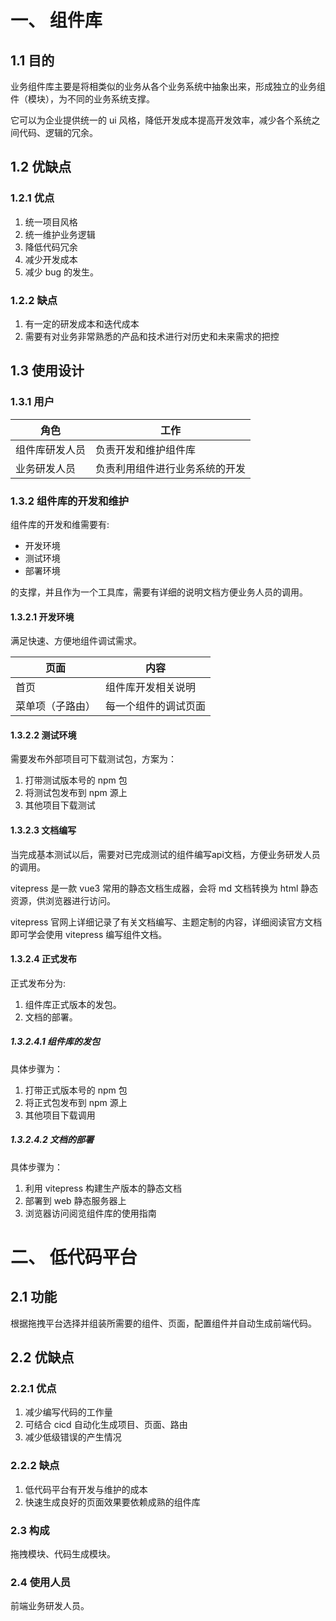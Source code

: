 # 一、 组件库

## 1.1 目的

业务组件库主要是将相类似的业务从各个业务系统中抽象出来，形成独立的业务组件（模块），为不同的业务系统支撑。

它可以为企业提供统一的 ui 风格，降低开发成本提高开发效率，减少各个系统之间代码、逻辑的冗余。

## 1.2 优缺点

### 1.2.1 优点

1. 统一项目风格
2. 统一维护业务逻辑
3. 降低代码冗余
4. 减少开发成本
5. 减少 bug 的发生。

### 1.2.2 缺点

1. 有一定的研发成本和迭代成本
2. 需要有对业务非常熟悉的产品和技术进行对历史和未来需求的把控

## 1.3 使用设计

### 1.3.1 用户

角色 | 工作 | 
---- | ---- |
组件库研发人员 | 负责开发和维护组件库 |
业务研发人员 | 负责利用组件进行业务系统的开发 | 


### 1.3.2 组件库的开发和维护

组件库的开发和维需要有:

- 开发环境
- 测试环境
- 部署环境

的支撑，并且作为一个工具库，需要有详细的说明文档方便业务人员的调用。

#### 1.3.2.1 开发环境

满足快速、方便地组件调试需求。

页面 | 内容 | 
---- | ---- |
首页 | 组件库开发相关说明 |
菜单项（子路由）| 每一个组件的调试页面 | 

#### 1.3.2.2 测试环境

需要发布外部项目可下载测试包，方案为：

1. 打带测试版本号的 npm 包
2. 将测试包发布到 npm 源上
3. 其他项目下载测试

#### 1.3.2.3 文档编写

当完成基本测试以后，需要对已完成测试的组件编写api文档，方便业务研发人员的调用。

vitepress 是一款 vue3 常用的静态文档生成器，会将 md 文档转换为 html 静态资源，供浏览器进行访问。

vitepress 官网上详细记录了有关文档编写、主题定制的内容，详细阅读官方文档即可学会使用 vitepress 编写组件文档。

#### 1.3.2.4 正式发布

正式发布分为: 

1. 组件库正式版本的发包。
2. 文档的部署。

##### 1.3.2.4.1 组件库的发包

具体步骤为：

1. 打带正式版本号的 npm 包
2. 将正式包发布到 npm 源上
3. 其他项目下载调用

##### 1.3.2.4.2 文档的部署

具体步骤为：

1. 利用 vitepress 构建生产版本的静态文档
2. 部署到 web 静态服务器上
3. 浏览器访问阅览组件库的使用指南

# 二、 低代码平台

## 2.1 功能

根据拖拽平台选择并组装所需要的组件、页面，配置组件并自动生成前端代码。

## 2.2 优缺点

### 2.2.1 优点

1. 减少编写代码的工作量
2. 可结合 cicd 自动化生成项目、页面、路由
3. 减少低级错误的产生情况

### 2.2.2 缺点

1. 低代码平台有开发与维护的成本
2. 快速生成良好的页面效果要依赖成熟的组件库

### 2.3 构成

拖拽模块、代码生成模块。

### 2.4 使用人员

前端业务研发人员。

